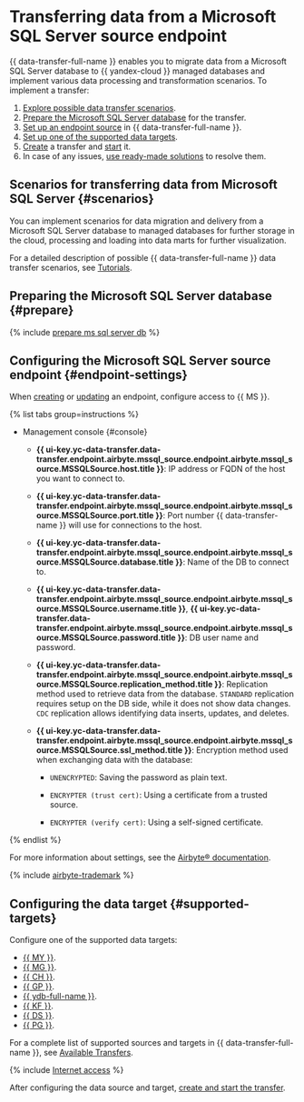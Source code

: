 # Transferring data from a Microsoft SQL Server source endpoint

{{ data-transfer-full-name }} enables you to migrate data from a Microsoft SQL Server database to {{ yandex-cloud }} managed databases and implement various data processing and transformation scenarios. To implement a transfer:

1. [Explore possible data transfer scenarios](#scenarios).
1. [Prepare the Microsoft SQL Server database](#prepare) for the transfer.
1. [Set up an endpoint source](#endpoint-settings) in {{ data-transfer-full-name }}.
1. [Set up one of the supported data targets](#supported-targets).
1. [Create](../../transfer.md#create) a transfer and [start](../../transfer.md#activate) it.
1. In case of any issues, [use ready-made solutions](../../../../data-transfer/troubleshooting/index.md) to resolve them.

## Scenarios for transferring data from Microsoft SQL Server {#scenarios}

You can implement scenarios for data migration and delivery from a Microsoft SQL Server database to managed databases for further storage in the cloud, processing and loading into data marts for further visualization.

For a detailed description of possible {{ data-transfer-full-name }} data transfer scenarios, see [Tutorials](../../../tutorials/index.md).

## Preparing the Microsoft SQL Server database {#prepare}

{% include [prepare ms sql server db](../../../../_includes/data-transfer/endpoints/sources/ms-sqlserver-prepare.md) %}

## Configuring the Microsoft SQL Server source endpoint {#endpoint-settings}

When [creating](../index.md#create) or [updating](../index.md#update) an endpoint, configure access to {{ MS }}.

{% list tabs group=instructions %}

- Management console {#console}

   * **{{ ui-key.yc-data-transfer.data-transfer.endpoint.airbyte.mssql_source.endpoint.airbyte.mssql_source.MSSQLSource.host.title }}**: IP address or FQDN of the host you want to connect to.

   * **{{ ui-key.yc-data-transfer.data-transfer.endpoint.airbyte.mssql_source.endpoint.airbyte.mssql_source.MSSQLSource.port.title }}**: Port number {{ data-transfer-name }} will use for connections to the host.

   * **{{ ui-key.yc-data-transfer.data-transfer.endpoint.airbyte.mssql_source.endpoint.airbyte.mssql_source.MSSQLSource.database.title }}**: Name of the DB to connect to.

   * **{{ ui-key.yc-data-transfer.data-transfer.endpoint.airbyte.mssql_source.endpoint.airbyte.mssql_source.MSSQLSource.username.title }}**, **{{ ui-key.yc-data-transfer.data-transfer.endpoint.airbyte.mssql_source.endpoint.airbyte.mssql_source.MSSQLSource.password.title }}**: DB user name and password.

   * **{{ ui-key.yc-data-transfer.data-transfer.endpoint.airbyte.mssql_source.endpoint.airbyte.mssql_source.MSSQLSource.replication_method.title }}**: Replication method used to retrieve data from the database. `STANDARD` replication requires setup on the DB side, while it does not show data changes. `CDC` replication allows identifying data inserts, updates, and deletes.

   * **{{ ui-key.yc-data-transfer.data-transfer.endpoint.airbyte.mssql_source.endpoint.airbyte.mssql_source.MSSQLSource.ssl_method.title }}**: Encryption method used when exchanging data with the database:

      * `UNENCRYPTED`: Saving the password as plain text.

      * `ENCRYPTER (trust cert)`: Using a certificate from a trusted source.

      * `ENCRYPTER (verify cert)`: Using a self-signed certificate.

{% endlist %}

For more information about settings, see the [Airbyte® documentation](https://docs.airbyte.com/integrations/sources/mssql/).

{% include [airbyte-trademark](../../../../_includes/data-transfer/airbyte-trademark.md) %}


## Configuring the data target {#supported-targets}

Configure one of the supported data targets:

* [{{ MY }}](../target/mysql.md).
* [{{ MG }}](../target/mongodb.md).
* [{{ CH }}](../target/clickhouse.md).
* [{{ GP }}](../target/greenplum.md).
* [{{ ydb-full-name }}](../target/yandex-database.md).
* [{{ KF }}](../target/kafka.md).
* [{{ DS }}](../target/data-streams.md).
* [{{ PG }}](../target/postgresql.md).

For a complete list of supported sources and targets in {{ data-transfer-full-name }}, see [Available Transfers](../../../transfer-matrix.md).

{% include [Internet access](../../../../_includes/data-transfer/notes/internet-access.md) %}

After configuring the data source and target, [create and start the transfer](../../transfer.md#create).